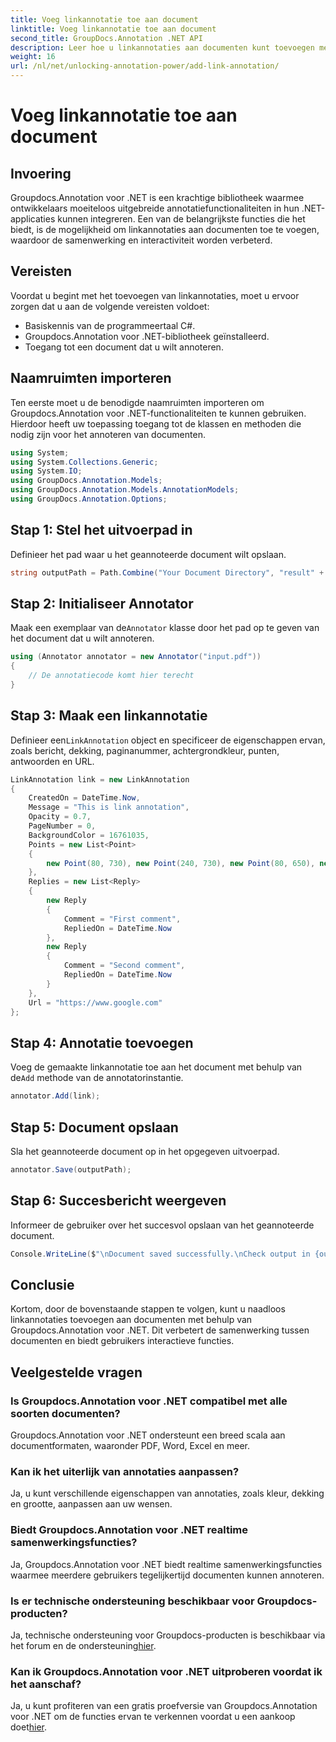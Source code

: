 ```yaml
---
title: Voeg linkannotatie toe aan document
linktitle: Voeg linkannotatie toe aan document
second_title: GroupDocs.Annotation .NET API
description: Leer hoe u linkannotaties aan documenten kunt toevoegen met Groupdocs.Annotation voor .NET. Verbeter moeiteloos de samenwerking en interactiviteit.
weight: 16
url: /nl/net/unlocking-annotation-power/add-link-annotation/
---
```


# Voeg linkannotatie toe aan document

## Invoering
Groupdocs.Annotation voor .NET is een krachtige bibliotheek waarmee ontwikkelaars moeiteloos uitgebreide annotatiefunctionaliteiten in hun .NET-applicaties kunnen integreren. Een van de belangrijkste functies die het biedt, is de mogelijkheid om linkannotaties aan documenten toe te voegen, waardoor de samenwerking en interactiviteit worden verbeterd.
## Vereisten
Voordat u begint met het toevoegen van linkannotaties, moet u ervoor zorgen dat u aan de volgende vereisten voldoet:
- Basiskennis van de programmeertaal C#.
- Groupdocs.Annotation voor .NET-bibliotheek geïnstalleerd.
- Toegang tot een document dat u wilt annoteren.

## Naamruimten importeren
Ten eerste moet u de benodigde naamruimten importeren om Groupdocs.Annotation voor .NET-functionaliteiten te kunnen gebruiken. Hierdoor heeft uw toepassing toegang tot de klassen en methoden die nodig zijn voor het annoteren van documenten.
```csharp
using System;
using System.Collections.Generic;
using System.IO;
using GroupDocs.Annotation.Models;
using GroupDocs.Annotation.Models.AnnotationModels;
using GroupDocs.Annotation.Options;
```
## Stap 1: Stel het uitvoerpad in
Definieer het pad waar u het geannoteerde document wilt opslaan.
```csharp
string outputPath = Path.Combine("Your Document Directory", "result" + Path.GetExtension("input.pdf"));
```
## Stap 2: Initialiseer Annotator
 Maak een exemplaar van de`Annotator` klasse door het pad op te geven van het document dat u wilt annoteren.
```csharp
using (Annotator annotator = new Annotator("input.pdf"))
{
    // De annotatiecode komt hier terecht
}
```
## Stap 3: Maak een linkannotatie
 Definieer een`LinkAnnotation` object en specificeer de eigenschappen ervan, zoals bericht, dekking, paginanummer, achtergrondkleur, punten, antwoorden en URL.
```csharp
LinkAnnotation link = new LinkAnnotation
{
    CreatedOn = DateTime.Now,
    Message = "This is link annotation",
    Opacity = 0.7,
    PageNumber = 0,
    BackgroundColor = 16761035,
    Points = new List<Point>
    {
        new Point(80, 730), new Point(240, 730), new Point(80, 650), new Point(240, 650)
    },
    Replies = new List<Reply>
    {
        new Reply
        {
            Comment = "First comment",
            RepliedOn = DateTime.Now
        },
        new Reply
        {
            Comment = "Second comment",
            RepliedOn = DateTime.Now
        }
    },
    Url = "https://www.google.com"
};
```
## Stap 4: Annotatie toevoegen
 Voeg de gemaakte linkannotatie toe aan het document met behulp van de`Add` methode van de annotatorinstantie.
```csharp
annotator.Add(link);
```
## Stap 5: Document opslaan
Sla het geannoteerde document op in het opgegeven uitvoerpad.
```csharp
annotator.Save(outputPath);
```
## Stap 6: Succesbericht weergeven
Informeer de gebruiker over het succesvol opslaan van het geannoteerde document.
```csharp
Console.WriteLine($"\nDocument saved successfully.\nCheck output in {outputPath}.");
```

## Conclusie
Kortom, door de bovenstaande stappen te volgen, kunt u naadloos linkannotaties toevoegen aan documenten met behulp van Groupdocs.Annotation voor .NET. Dit verbetert de samenwerking tussen documenten en biedt gebruikers interactieve functies.
## Veelgestelde vragen
### Is Groupdocs.Annotation voor .NET compatibel met alle soorten documenten?
Groupdocs.Annotation voor .NET ondersteunt een breed scala aan documentformaten, waaronder PDF, Word, Excel en meer.
### Kan ik het uiterlijk van annotaties aanpassen?
Ja, u kunt verschillende eigenschappen van annotaties, zoals kleur, dekking en grootte, aanpassen aan uw wensen.
### Biedt Groupdocs.Annotation voor .NET realtime samenwerkingsfuncties?
Ja, Groupdocs.Annotation voor .NET biedt realtime samenwerkingsfuncties waarmee meerdere gebruikers tegelijkertijd documenten kunnen annoteren.
### Is er technische ondersteuning beschikbaar voor Groupdocs-producten?
 Ja, technische ondersteuning voor Groupdocs-producten is beschikbaar via het forum en de ondersteuning[hier](https://forum.groupdocs.com/c/annotation/10).
### Kan ik Groupdocs.Annotation voor .NET uitproberen voordat ik het aanschaf?
Ja, u kunt profiteren van een gratis proefversie van Groupdocs.Annotation voor .NET om de functies ervan te verkennen voordat u een aankoop doet[hier](https://purchase.groupdocs.com/temporary-license/).